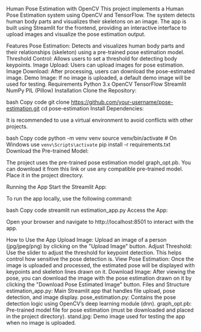 Human Pose Estimation with OpenCV
This project implements a Human Pose Estimation system using OpenCV and TensorFlow. The system detects human body parts and visualizes their skeletons on an image. The app is built using Streamlit for the frontend, providing an interactive interface to upload images and visualize the pose estimation output.

Features
Pose Estimation: Detects and visualizes human body parts and their relationships (skeleton) using a pre-trained pose estimation model.
Threshold Control: Allows users to set a threshold for detecting body keypoints.
Image Upload: Users can upload images for pose estimation.
Image Download: After processing, users can download the pose-estimated image.
Demo Image: If no image is uploaded, a default demo image will be used for testing.
Requirements
Python 3.x
OpenCV
TensorFlow
Streamlit
NumPy
PIL (Pillow)
Installation
Clone the Repository:

bash
Copy code
git clone https://github.com/your-username/pose-estimation.git
cd pose-estimation
Install Dependencies:

It is recommended to use a virtual environment to avoid conflicts with other projects.

bash
Copy code
python -m venv venv
source venv/bin/activate  # On Windows use `venv\Scripts\activate`
pip install -r requirements.txt
Download the Pre-trained Model:

The project uses the pre-trained pose estimation model graph_opt.pb. You can download it from this link or use any compatible pre-trained model. Place it in the project directory.

Running the App
Start the Streamlit App:

To run the app locally, use the following command:

bash
Copy code
streamlit run estimation_app.py
Access the App:

Open your browser and navigate to http://localhost:8501 to interact with the app.

How to Use the App
Upload Image: Upload an image of a person (jpg/jpeg/png) by clicking on the "Upload Image" button.
Adjust Threshold: Use the slider to adjust the threshold for keypoint detection. This helps control how sensitive the pose detection is.
View Pose Estimation: Once the image is uploaded and processed, the estimated pose will be displayed with keypoints and skeleton lines drawn on it.
Download Image: After viewing the pose, you can download the image with the pose estimation drawn on it by clicking the "Download Pose Estimated Image" button.
Files and Structure
estimation_app.py: Main Streamlit app that handles file upload, pose detection, and image display.
pose_estimation.py: Contains the pose detection logic using OpenCV’s deep learning module (dnn).
graph_opt.pb: Pre-trained model file for pose estimation (must be downloaded and placed in the project directory).
stand.jpg: Demo image used for testing the app when no image is uploaded.
